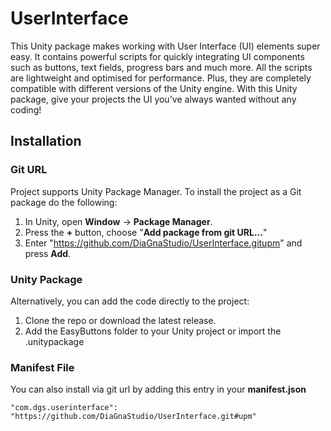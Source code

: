 # UserInterface
This Unity package makes working with User Interface (UI) elements super easy. It contains powerful scripts for quickly integrating UI components such as buttons, text fields, progress bars and much more. All the scripts are lightweight and optimised for performance. Plus, they are completely compatible with different versions of the Unity engine. With this Unity package, give your projects the UI you've always wanted without any coding! 

## Installation

### Git URL

Project supports Unity Package Manager. To install the project as a Git package do the following:

1. In Unity, open **Window** -> **Package Manager**.
2. Press the **+** button, choose "**Add package from git URL...**"
3. Enter "https://github.com/DiaGnaStudio/UserInterface.gitupm" and press **Add**.

### Unity Package
Alternatively, you can add the code directly to the project:

1. Clone the repo or download the latest release.
2. Add the EasyButtons folder to your Unity project or import the .unitypackage

### Manifest File
You can also install via git url by adding this entry in your **manifest.json**
```
"com.dgs.userinterface": "https://github.com/DiaGnaStudio/UserInterface.git#upm"
```
